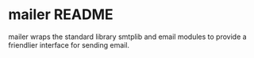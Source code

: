 # mailer README #

mailer wraps the standard library smtplib and email modules to provide a friendlier interface for sending email.